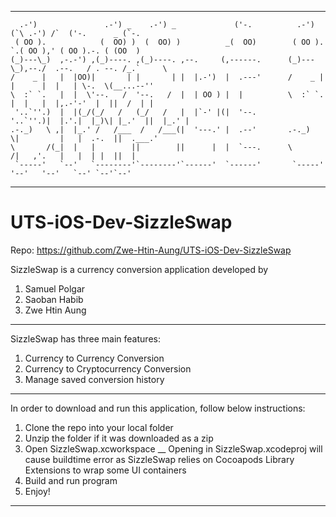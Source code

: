 ______________________________________________________________________________________________________________

      .-')               .-') _    .-') _             ('-.          .-')     (`\ .-') /`  ('-.      _ (`-.  
     ( OO ).            (  OO) )  (  OO) )          _(  OO)        ( OO ).    `.( OO ),' ( OO ).-. ( (OO  ) 
    (_)---\_)  ,-.-') ,(_)----. ,(_)----. ,--.     (,------.      (_)---\_),--./  .--.   / . --. /_.`     \ 
    /    _ |   |  |OO)|       | |       | |  |.-')  |  .---'      /    _ | |      |  |   | \-.  \(__...--'' 
    \  :` `.   |  |  \'--.   /  '--.   /  |  | OO ) |  |          \  :` `. |  |   |  |,.-'-'  |  ||  /  | | 
     '..`''.)  |  |(_/(_/   /   (_/   /   |  |`-' |(|  '--.        '..`''.)|  |.'.|  |_)\| |_.'  ||  |_.' | 
    .-._)   \ ,|  |_.' /   /___  /   /___(|  '---.' |  .--'       .-._)   \|         |   |  .-.  ||  .___.' 
    \       /(_|  |   |        ||        ||      |  |  `---.      \       /|   ,'.   |   |  | |  ||  |      
     `-----'   `--'   `--------'`--------'`------'  `------'       `-----' '--'   '--'   `--' `--'`--'      

______________________________________________________________________________________________________________

# UTS-iOS-Dev-SizzleSwap

Repo: https://github.com/Zwe-Htin-Aung/UTS-iOS-Dev-SizzleSwap

SizzleSwap is a currency conversion application developed by

1) Samuel Polgar
2) Saoban Habib
3) Zwe Htin Aung
______________________________________________________________________________________________________________

SizzleSwap has three main features:

1) Currency to Currency Conversion
2) Currency to Cryptocurrency Conversion
3) Manage saved conversion history

______________________________________________________________________________________________________________

In order to download and run this application, follow below instructions:

1) Clone the repo into your local folder
2) Unzip the folder if it was downloaded as a zip
3) Open SizzleSwap.xcworkspace
   \__  Opening in SizzleSwap.xcodeproj will cause buildtime error as SizzleSwap relies on Cocoapods Library Extensions to wrap some UI containers
4) Build and run program
5) Enjoy! 
______________________________________________________________________________________________________________

